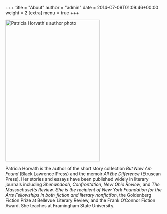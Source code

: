 +++
title = "About"
author = "admin"
date = 2014-07-09T01:09:46+00:00
weight = 2
[extra]
  menu = true
+++

<img class="alignleft" src="/images/about.jpg" alt="Patricia Horvath's author photo" width="300" height="450" />

Patricia Horvath is the author of the short story collection _But Now Am Found_
(Black Lawrence Press) and the memoir _All the Difference_ (Etruscan Press).
Her stories and essays have been published widely in literary journals
including _Shenandoah_, _Confrontation_, _New Ohio Review_, and _The
Massachusetts Review. She is the recipient of New York Foundation for the Arts
Fellowships in both fiction and literary nonfiction_, the Goldenberg Fiction
Prize at Bellevue Literary Review, and the Frank O’Connor Fiction Award. She
teaches at Framingham State University.
